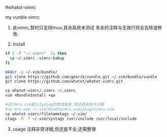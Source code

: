 #whatot-vimrc

my vunble vimrc

1. 此vimrc,暂时只支持linux,其余系统未测试
多余的注释与无效行将会去除或修改.

2. Install

```bash
if [ -f "~/.vimrc"  ]; then
  cp ~/.vimrc .vimrc-bakup
fi

mkdir -p ~/.vim/bundle/
git clone https://github.com/gmarik/vundle.git ~/.vim/bundle/vundle
git clone https://github.com/whatot/whatot-vimrc.git

cp whatot-vimrc/.vimrc ~/.vimrc
vim +BundleInstall +qa

#这个mru.vim是lilydjwg的修改版本,但还是有些许问题
#cp mru.vim ~/.vim/bundle/mru.vim/plugin/mru.vim
cp whatot-vimrc/filenametags ~/.vim/
ctags -R -f ~/.vim/systags /usr/include /usr/local/include
```

3. usage
注释非常详细,但还是不全,还需整理
